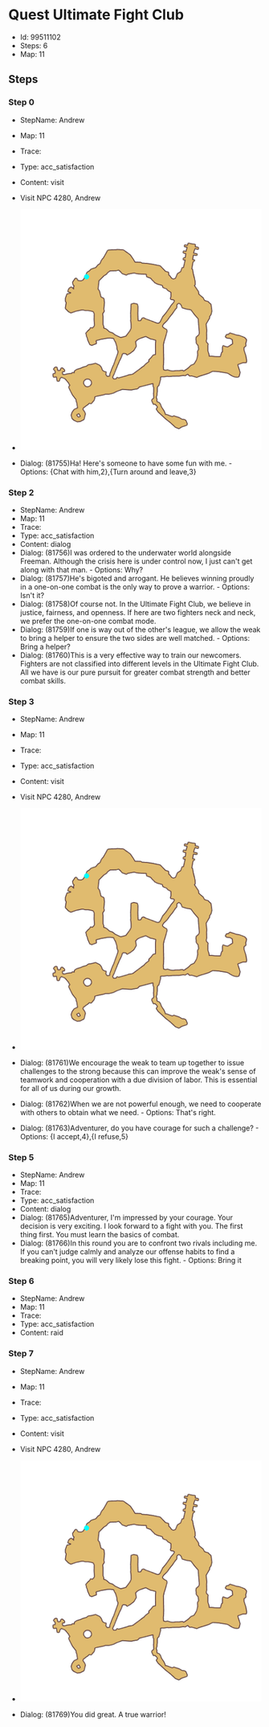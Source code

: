 # Quest Ultimate Fight Club

- Id: 99511102
- Steps: 6
- Map: 11

## Steps

### Step 0
- StepName:  Andrew
- Map:  11
- Trace:  
- Type:  acc_satisfaction
- Content:  visit
- Visit NPC 4280, Andrew

- ![images/99511102_0.png](images/99511102_0.png)
- Dialog: (81755)Ha! Here's someone to have some fun with me. - Options: {Chat with him,2},{Turn around and leave,3}


### Step 2
- StepName:  Andrew
- Map:  11
- Trace:  
- Type:  acc_satisfaction
- Content:  dialog
- Dialog: (81756)I was ordered to the underwater world alongside Freeman. Although the crisis here is under control now, I just can't get along with that man. - Options: Why?
- Dialog: (81757)He's bigoted and arrogant. He believes winning proudly in a one-on-one combat is the only way to prove a warrior. - Options: Isn't it?
- Dialog: (81758)Of course not. In the Ultimate Fight Club, we believe in justice, fairness, and openness. If here are two fighters neck and neck, we prefer the one-on-one combat mode.
- Dialog: (81759)If one is way out of the other's league, we allow the weak to bring a helper to ensure the two sides are well matched. - Options: Bring a helper?
- Dialog: (81760)This is a very effective way to train our newcomers. Fighters are not classified into different levels in the Ultimate Fight Club. All we have is our pure pursuit for greater combat strength and better combat skills.


### Step 3
- StepName:  Andrew
- Map:  11
- Trace:  
- Type:  acc_satisfaction
- Content:  visit
- Visit NPC 4280, Andrew

- ![images/99511102_3.png](images/99511102_3.png)
- Dialog: (81761)We encourage the weak to team up together to issue challenges to the strong because this can improve the weak's sense of teamwork and cooperation with a due division of labor. This is essential for all of us during our growth.
- Dialog: (81762)When we are not powerful enough, we need to cooperate with others to obtain what we need. - Options: That's right.
- Dialog: (81763)Adventurer, do you have courage for such a challenge? - Options: {I accept,4},{I refuse,5}


### Step 5
- StepName:  Andrew
- Map:  11
- Trace:  
- Type:  acc_satisfaction
- Content:  dialog
- Dialog: (81765)Adventurer, I'm impressed by your courage. Your decision is very exciting. I look forward to a fight with you. The first thing first. You must learn the basics of combat.
- Dialog: (81766)In this round you are to confront two rivals including me. If you can't judge calmly and analyze our offense habits to find a breaking point, you will very likely lose this fight. - Options: Bring it


### Step 6
- StepName:  Andrew
- Map:  11
- Trace:  
- Type:  acc_satisfaction
- Content:  raid


### Step 7
- StepName:  Andrew
- Map:  11
- Trace:  
- Type:  acc_satisfaction
- Content:  visit
- Visit NPC 4280, Andrew

- ![images/99511102_7.png](images/99511102_7.png)
- Dialog: (81769)You did great. A true warrior!


